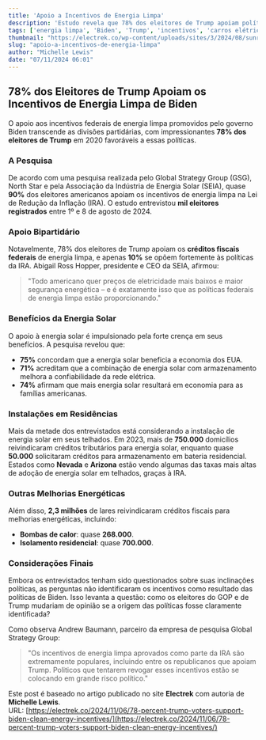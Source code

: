 ```yaml
---
title: 'Apoio a Incentivos de Energia Limpa'
description: 'Estudo revela que 78% dos eleitores de Trump apoiam políticas de energia limpa.'
tags: ['energia limpa', 'Biden', 'Trump', 'incentivos', 'carros elétricos']
thumbnail: "https://electrek.co/wp-content/uploads/sites/3/2024/08/sunrun-solar_panels_1500x900_v1.jpg?quality=82&strip=all&w=1500"
slug: "apoio-a-incentivos-de-energia-limpa"
author: "Michelle Lewis"
date: "07/11/2024 06:01"
---
```


## 78% dos Eleitores de Trump Apoiam os Incentivos de Energia Limpa de Biden

O apoio aos incentivos federais de energia limpa promovidos pelo governo Biden transcende as divisões partidárias, com impressionantes **78% dos eleitores de Trump** em 2020 favoráveis a essas políticas.  

### A Pesquisa
De acordo com uma pesquisa realizada pelo Global Strategy Group (GSG), North Star e pela Associação da Indústria de Energia Solar (SEIA), quase **90%** dos eleitores americanos apoiam os incentivos de energia limpa na Lei de Redução da Inflação (IRA). O estudo entrevistou **mil eleitores registrados** entre 1º e 8 de agosto de 2024.

### Apoio Bipartidário
Notavelmente, 78% dos eleitores de Trump apoiam os **créditos fiscais federais** de energia limpa, e apenas **10%** se opõem fortemente às políticas da IRA. Abigail Ross Hopper, presidente e CEO da SEIA, afirmou:  
> "Todo americano quer preços de eletricidade mais baixos e maior segurança energética – e é exatamente isso que as políticas federais de energia limpa estão proporcionando."

### Benefícios da Energia Solar
O apoio à energia solar é impulsionado pela forte crença em seus benefícios. A pesquisa revelou que:
- **75%** concordam que a energia solar beneficia a economia dos EUA.
- **71%** acreditam que a combinação de energia solar com armazenamento melhora a confiabilidade da rede elétrica.
- **74%** afirmam que mais energia solar resultará em economia para as famílias americanas.

### Instalações em Residências
Mais da metade dos entrevistados está considerando a instalação de energia solar em seus telhados. Em 2023, mais de **750.000** domicílios reivindicaram créditos tributários para energia solar, enquanto quase **50.000** solicitaram créditos para armazenamento em bateria residencial. Estados como **Nevada** e **Arizona** estão vendo algumas das taxas mais altas de adoção de energia solar em telhados, graças à IRA.

### Outras Melhorias Energéticas
Além disso, **2,3 milhões** de lares reivindicaram créditos fiscais para melhorias energéticas, incluindo:
- **Bombas de calor**: quase **268.000**.
- **Isolamento residencial**: quase **700.000**.

### Considerações Finais
Embora os entrevistados tenham sido questionados sobre suas inclinações políticas, as perguntas não identificaram os incentivos como resultado das políticas de Biden. Isso levanta a questão: como os eleitores do GOP e de Trump mudariam de opinião se a origem das políticas fosse claramente identificada?

Como observa Andrew Baumann, parceiro da empresa de pesquisa Global Strategy Group:
> "Os incentivos de energia limpa aprovados como parte da IRA são extremamente populares, incluindo entre os republicanos que apoiam Trump. Politicos que tentarem revogar esses incentivos estão se colocando em grande risco político."  

Este post é baseado no artigo publicado no site **Electrek** com autoria de **Michelle Lewis**.  
URL: [https://electrek.co/2024/11/06/78-percent-trump-voters-support-biden-clean-energy-incentives/](https://electrek.co/2024/11/06/78-percent-trump-voters-support-biden-clean-energy-incentives/)